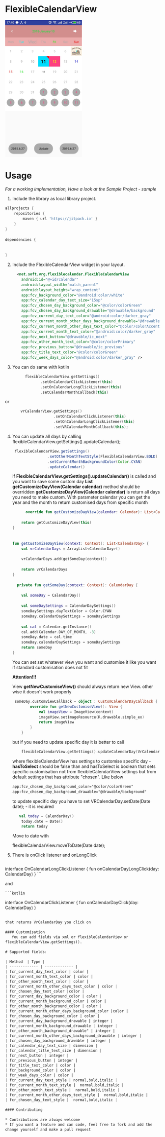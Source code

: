 # FlexibleCalendarView
<img src="https://github.com/VRGsoftUA/FlexibleCalendarView/blob/master/1132495145.jpg" width="250">


# Usage

*For a working implementation, Have a look at the Sample Project - sample*

1. Include the library as local library project.
```gradle
allprojects {
    repositories {
        maven { url 'https://jitpack.io' }
    }
}

dependencies {


}
```
2. Include the FlexibleCalendarView widget in your layout.

	```xml
      <net.soft.vrg.flexiblecalendar.FlexibleCalendarView
        android:id="@+id/calendar"
        android:layout_width="match_parent"
        android:layout_height="wrap_content"
        app:fcv_background_color="@android:color/white"
        app:fcv_calendar_day_text_size="15sp"
        app:fcv_chosen_day_background_color="@color/colorGreen"
        app:fcv_chosen_day_background_drawable="@drawable/background"
        app:fcv_current_day_text_color="@android:color/darker_gray"
        app:fcv_current_month_other_days_background_drawable="@drawable/background"
        app:fcv_current_month_other_days_text_color="@color/colorAccent"
        app:fcv_current_month_text_color="@android:color/darker_gray"
        app:fcv_next_button="@drawable/ic_next"
        app:fcv_other_month_text_color="@color/colorPrimary"
        app:fcv_previous_button="@drawable/ic_previous"
        app:fcv_title_text_color="@color/colorGreen"
        app:fcv_week_days_color="@android:color/darker_gray" />
    ```
3. You can do same with kotlin
```kotlin
         flexibleCalendarView.getSettings()
                .setOnCalendarClickListener(this)
                .setOnCalendarLongClickListener(this)
                .setCalendarMonthCallback(this)
```
    
or

 ```kotlin
        vrCalendarView.getSettings()
                       .setOnCalendarClickListener(this)
                       .setOnCalendarLongClickListener(this)
                       .setVRCalendarMonthCallback(this);
 ```

4. You can update all days by calling flexibleCalendarView.getSettings().updateCalendar();

    ```java
     flexibleCalendarView.getSettings()
                    .setOtherMonthTextStyle(FlexibleCalendarView.BOLD)
                    .setCurrentMonthBackgroundColor(Color.CYAN)
                    .updateCalendar()
    ```
    
    if <b>FlexibleCalendarView.getSettings().updateCalendar()</b> is called and you want to save some custom day
    <b>List<FlexibleCalendarView> getCustomizeDayView(Calendar calendar)</b> method should be overridden
    <b>getCustomizeDayView(Calendar calendar)</b> is return all days you need to make custom.
    With parameter calendar you can get the year and the month to return customised days from specific month
    ```kotlin
          override fun getCustomizeDayView(calendar: Calendar): List<CalendarDay> {

        return getCustomizeDayView(this)
    }
    
    
    fun getCustomizeDayView(context: Context): List<CalendarDay> {
        val vrCalendarDays = ArrayList<CalendarDay>()

        vrCalendarDays.add(getSomeDay(context))

        return vrCalendarDays
    }
    
      private fun getSomeDay(context: Context): CalendarDay {

        val someDay = CalendarDay()

        val someDaySettings = CalendarDaySettings()
        someDaySettings.dayTextColor = Color.CYAN
        someDay.calendarDaySettings = someDaySettings

        val cal = Calendar.getInstance()
        cal.add(Calendar.DAY_OF_MONTH, -3)
        someDay.date = cal.time
        someDay.calendarDaySettings = someDaySettings
        return someDay
    }
    ```
    You can set set whatever view you want and customise it like you want if standard customisation does not fit
    
    <b>Attention!!!</b>
    
    View <b>getNewCustomiseView()</b> should always return new View. other wise it doesn't work properly
    ```kotlin
     someDay.customViewCallback = object : CustomCalendarDayCallback {
            override fun getNewCustomiseView(): View {
                val imageView = ImageView(context)
                imageView.setImageResource(R.drawable.simple_ex)
                return imageView
            }
        }
    ```

    but if you need to update specific day it is better to call

    ```kotlin
        flexibleCalendarView.getSettings().updateCalendarDay(VrCalendarDay today, boolean hasToSelect);
    ```
    where flexibleCalendarView has settings to customise specific day - <b>hasToSelect</b> should be false than
    and hasToSelect is boolean that sets specific customisation
    not from flexibleCalendarView settings but from default settings that has attribute "chosen". Like below
    ```xml
    app:fcv_chosen_day_background_color="@color/colorGreen"
    app:fcv_chosen_day_background_drawable="@drawable/background"
    ```
    to update specific day you have to set VRCalendarDay.setDate(Date date); - it is required
    ```kotlin
       val today = CalendarDay()
        today.date = Date()
        return today
    ```

    Move to date with

    flexibleCalendarView.moveToDate(Date date);

5. There is onClick listener and onLongClick
	```kotlin
interface OnCalendarLongClickListener {
    fun onCalendarDayLongClick(day: CalendarDay)
}
    ```

   and

    ```kotlin
   interface OnCalendarClickListener {
    fun onCalendarDayClick(day: CalendarDay)
}
  ```

that returns VrCalendarDay you click on

#### Customisation
     You can add fields via xml or flexibleCalendarView or flexibleCalendarView.getSettings().
     
# Supported fields:

| Method  | Type |
| ------------- | ------------- |
| fcr_current_day_text_color | color |
| fcr_current_month_text_color | color |
| fcr_other_month_text_color | color |
| fcr_current_month_other_days_text_color | color |
| fcr_chosen_day_text_color |color |
| fcr_current_day_background_color | color |
| fcr_current_month_background_color | color |
| fcr_other_month_background_color | color |
| fcr_current_month_other_days_background_color |color |
| fcr_chosen_day_background_color | color |
| fcr_current_day_background_drawable | integer |
| fcr_current_month_background_drawable | integer |
| fcr_other_month_background_drawable" | integer |
| fcr_current_month_other_days_background_drawable | integer |
| fcr_chosen_day_background_drawable | integer |
| fcr_calendar_day_text_size | dimension |
| fcr_calendar_title_text_size | dimension |
| fcr_next_button | integer | 
| fcr_previous_button | integer |
| fcr_title_text_color | color |
| fcr_background_color | color |
| fcr_week_days_color | color |
| fcr_current_day_text_style | normal,bold,italic |
| fcr_current_month_text_style |  normal,bold,italic |
| fcr_other_month_text_style |  normal,bold,italic |
| fcr_current_month_other_days_text_style |  normal,bold,italic |
| fcr_chosen_day_text_style |  normal,bold,italic |

#### Contributing

* Contributions are always welcome
* If you want a feature and can code, feel free to fork and add the change yourself and make a pull request
